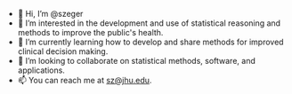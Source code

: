 - 👋 Hi, I’m @szeger
- 👀 I’m interested in the development and use of statistical reasoning and methods to improve the public's health.
- 🌱 I’m currently learning how to develop and share methods for improved clinical decision making.
- 💞️ I’m looking to collaborate on statistical methods, software, and applications. 
- 📫 You can reach me at sz@jhu.edu.

<!---
szeger/szeger is a ✨ special ✨ repository because its `README.md` (this file) appears on your GitHub profile.
You can click the Preview link to take a look at your changes.
--->
